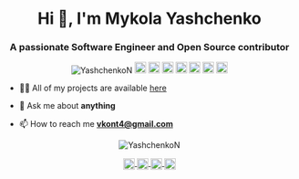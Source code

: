 <!--
**YashchenkoN/YashchenkoN** is a ✨ _special_ ✨ repository because its `README.md` (this file) appears on your GitHub profile.

Here are some ideas to get you started:

- 🔭 I’m currently working on ...
- 🌱 I’m currently learning ...
- 👯 I’m looking to collaborate on ...
- 🤔 I’m looking for help with ...
- 💬 Ask me about ...
- 📫 How to reach me: ...
- 😄 Pronouns: ...
- ⚡ Fun fact: ...
-->

<h1 align="center">Hi 👋, I'm Mykola Yashchenko</h1>
<h3 align="center">A passionate Software Engineer and Open Source contributor</h3>

<p align="center">
  <img src="https://komarev.com/ghpvc/?username=YashchenkoN" alt="YashchenkoN" />

  <img src="https://img.icons8.com/color/48/000000/java-coffee-cup-logo.png" alt="java" width="20" height="20" />
  <img src="https://img.icons8.com/color/48/000000/kotlin.png" alt="kotlin" width="20" height="20" />
  <img src="https://github.com/simple-icons/simple-icons/blob/develop/icons/amazonaws.svg" alt="aws" width="20" height="20" /> 
  <img src="https://img.icons8.com/color/48/000000/google-cloud-platform.png" alt="gcp" width="20" height="20" />
  <img src="https://img.icons8.com/color/48/000000/git.png" alt="git" width="20" height="20" /> 
  <img src="https://img.icons8.com/color/48/000000/intellij-idea.png" alt="II" width="20" height="20" /> 
  <img src="https://img.icons8.com/color/48/000000/python.png" alt="python" width="20" height="20" />
</p>

- 👨‍💻 All of my projects are available [here](https://github.com/YashchenkoN?tab=repositories)

- 💬 Ask me about **anything**

- 📫 How to reach me **vkont4@gmail.com**

<p align="center"> 
  <img src="https://github-readme-stats.vercel.app/api?username=YashchenkoN&show_icons=true" alt="YashchenkoN" />
</p>

<p align="center">
  <a href="https://www.linkedin.com/in/yashchenkon/" target="blank">
    <img align="center" src="https://cdn.jsdelivr.net/npm/simple-icons@3.0.1/icons/linkedin.svg" alt="https://www.linkedin.com/in/yashchenkon/" height="20" width="20" />
  </a>
  <a href="https://www.facebook.com/yashchenkon" target="blank">
    <img align="center" src="https://cdn.jsdelivr.net/npm/simple-icons@3.0.1/icons/facebook.svg" alt="https://www.facebook.com/yashchenkon" height="20" width="20" />
  </a>
  <a href="https://www.instagram.com/yashchenkon/" target="blank">
    <img align="center" src="https://cdn.jsdelivr.net/npm/simple-icons@3.0.1/icons/instagram.svg" alt="https://www.instagram.com/yashchenkon/" height="20" width="20" />
  </a>
  <a href="https://t.me/mykola_ya" target="blank">
    <img align="center" src="https://cdn.jsdelivr.net/npm/simple-icons@3.0.1/icons/telegram.svg" alt="https://t.me/mykola_ya" height="20" width="20" />
  </a>

</p>

